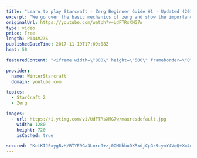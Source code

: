 ```yaml
---
title: "Learn to play Starcraft - Zerg Beginner Guide #1 - Updated (2017)"
excerpt: "We go over the basic mechanics of zerg and show the importance of understanding at least some of what your opponent is doing.  This guide is meant for players with an understanding of the objectives of starcraft but without any strong direction or gameplan, especially for each specific race! -- Watch"
originalUrl: https://youtube.com/watch?v=UdFTRsXMG7w
type: video
price: Free
length: PT44M23S
publishedDateTime: 2017-11-19T17:09:08Z
heat: 58

featuredContent: "<iframe width=\"800\" height=\"500\" frameborder=\"0\" src=\"https://www.youtube.com/embed/UdFTRsXMG7w\" allow=\"accelerometer; autoplay; encrypted-media; gyroscope; picture-in-picture\" allowfullscreen></iframe>"

provider:
  name: WinterStarcraft
  domain: youtube.com

topics:
  - StarCraft 2
  - Zerg

images:
  - url: https://i.ytimg.com/vi/UdFTRsXMG7w/maxresdefault.jpg
    width: 1280
    height: 720
    isCached: true

secured: "KctKIJSxygBvH/BTYE9Ga3Lnrc9+zj0QMKhboDXRxdjCpGz9cymY4VqQ+Xm4ujuEQW4ASo/WPOkqlM6GBNxWhyxHgdUhjnE4H+8N5LgqJg53owHdLsYgzLGf6mHYQ4/mzjqPJZlaClGCF+rdibr0KUJZX3D1KQL0xH6upsLqixlCTD+DhA89BD99w32JFusSk6Jas9ognMKHmyDNlxD4b+ZVH68aOgJ+F12wE97srl4lTXhQwj3b4ib6ivdfj3cEMgJM2sAX+K2DWlRhSrsHYBZ4wuYBRyRlj4Cd44oIGatFWgmfkgAWkcGPR2a7Aa2cV2AWyxOea45k9kMv66EqMyV1UVM0YVDQG3MzUctFt0hmGCpunQI2xcojS6ZE8YYqsaQAmlh4pNlkGqkH78mzibmQeTlg236MwImbgAWR+YpviSF1/n2eReIMvYxdTHzn;mon1Z0EqmOAA1ZVMPBiC6Q=="
---
```


